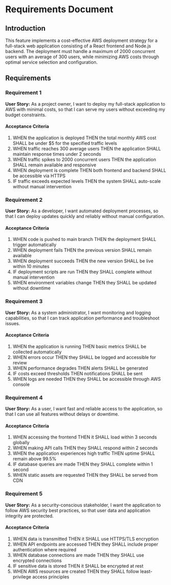 # Requirements Document

## Introduction

This feature implements a cost-effective AWS deployment strategy for a full-stack web application consisting of a React frontend and Node.js backend. The deployment must handle a maximum of 2000 concurrent users with an average of 300 users, while minimizing AWS costs through optimal service selection and configuration.

## Requirements

### Requirement 1

**User Story:** As a project owner, I want to deploy my full-stack application to AWS with minimal costs, so that I can serve my users without exceeding my budget constraints.

#### Acceptance Criteria

1. WHEN the application is deployed THEN the total monthly AWS cost SHALL be under $5 for the specified traffic levels
2. WHEN traffic reaches 300 average users THEN the application SHALL maintain response times under 2 seconds
3. WHEN traffic spikes to 2000 concurrent users THEN the application SHALL remain available and responsive
4. WHEN deployment is complete THEN both frontend and backend SHALL be accessible via HTTPS
5. IF traffic exceeds expected levels THEN the system SHALL auto-scale without manual intervention

### Requirement 2

**User Story:** As a developer, I want automated deployment processes, so that I can deploy updates quickly and reliably without manual configuration.

#### Acceptance Criteria

1. WHEN code is pushed to main branch THEN the deployment SHALL trigger automatically
2. WHEN deployment fails THEN the previous version SHALL remain available
3. WHEN deployment succeeds THEN the new version SHALL be live within 10 minutes
4. IF deployment scripts are run THEN they SHALL complete without manual intervention
5. WHEN environment variables change THEN they SHALL be updated without downtime

### Requirement 3

**User Story:** As a system administrator, I want monitoring and logging capabilities, so that I can track application performance and troubleshoot issues.

#### Acceptance Criteria

1. WHEN the application is running THEN basic metrics SHALL be collected automatically
2. WHEN errors occur THEN they SHALL be logged and accessible for review
3. WHEN performance degrades THEN alerts SHALL be generated
4. IF costs exceed thresholds THEN notifications SHALL be sent
5. WHEN logs are needed THEN they SHALL be accessible through AWS console

### Requirement 4

**User Story:** As a user, I want fast and reliable access to the application, so that I can use all features without delays or downtime.

#### Acceptance Criteria

1. WHEN accessing the frontend THEN it SHALL load within 3 seconds globally
2. WHEN making API calls THEN they SHALL respond within 2 seconds
3. WHEN the application experiences high traffic THEN uptime SHALL remain above 99.5%
4. IF database queries are made THEN they SHALL complete within 1 second
5. WHEN static assets are requested THEN they SHALL be served from CDN

### Requirement 5

**User Story:** As a security-conscious stakeholder, I want the application to follow AWS security best practices, so that user data and application integrity are protected.

#### Acceptance Criteria

1. WHEN data is transmitted THEN it SHALL use HTTPS/TLS encryption
2. WHEN API endpoints are accessed THEN they SHALL include proper authentication where required
3. WHEN database connections are made THEN they SHALL use encrypted connections
4. IF sensitive data is stored THEN it SHALL be encrypted at rest
5. WHEN AWS resources are created THEN they SHALL follow least-privilege access principles
